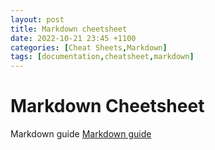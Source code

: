 ```yaml
---
layout: post
title: Markdown cheetsheet
date: 2022-10-21 23:45 +1100
categories: [Cheat Sheets,Markdown]
tags: [documentation,cheatsheet,markdown]
---
```



# Markdown Cheetsheet 
Markdown guide [Markdown guide](https://www.markdownguide.org/basic-syntax)